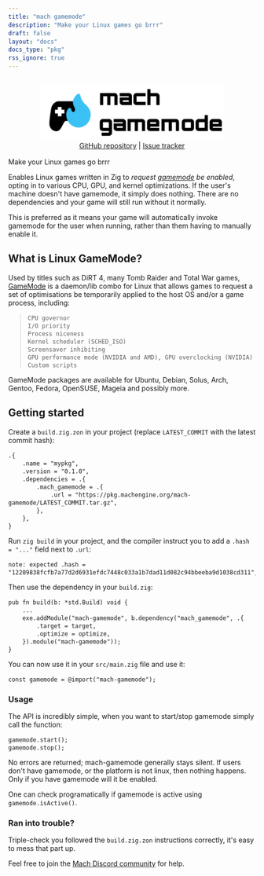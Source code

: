 ```yaml
---
title: "mach gamemode"
description: "Make your Linux games go brrr"
draft: false
layout: "docs"
docs_type: "pkg"
rss_ignore: true
---
```


<div style="display: flex; flex-direction: column; justify-content: space-between; align-items: center; margin-bottom: 1rem;">
    <picture>
        <source media="(prefers-color-scheme: dark)" srcset="/assets/mach/gamemode-full-dark.svg">
        <img alt="mach-gamemode" src="/assets/mach/gamemode-full-light.svg" style="height: 7rem; margin-top: 1rem;">
    </picture>
    <span>
        <a href="https://github.com/hexops/mach-gamemode">GitHub repository</a> | <a href="https://github.com/hexops/mach/issues?q=is%3Aissue+is%3Aopen+label%3Agamemode">Issue tracker</a>
    </span>
</div>

Make your Linux games go brrr

Enables Linux games written in Zig to _request [gamemode](https://github.com/FeralInteractive/gamemode) be enabled_, opting in to various CPU, GPU, and kernel optimizations. If the user's machine doesn't have gamemode, it simply does nothing. There are no dependencies and your game will still run without it normally.

This is preferred as it means your game will automatically invoke gamemode for the user when running, rather than them having to manually enable it.

## What is Linux GameMode?

Used by titles such as DiRT 4, many Tomb Raider and Total War games, [GameMode](https://github.com/FeralInteractive/gamemode) is a daemon/lib combo for Linux that allows games to request a set of optimisations be temporarily applied to the host OS and/or a game process, including:

>     CPU governor
>     I/O priority
>     Process niceness
>     Kernel scheduler (SCHED_ISO)
>     Screensaver inhibiting
>     GPU performance mode (NVIDIA and AMD), GPU overclocking (NVIDIA)
>     Custom scripts

GameMode packages are available for Ubuntu, Debian, Solus, Arch, Gentoo, Fedora, OpenSUSE, Mageia and possibly more.

## Getting started

Create a `build.zig.zon` in your project (replace `LATEST_COMMIT` with the latest commit hash):

```zig
.{
    .name = "mypkg",
    .version = "0.1.0",
    .dependencies = .{
        .mach_gamemode = .{
            .url = "https://pkg.machengine.org/mach-gamemode/LATEST_COMMIT.tar.gz",
        },
    },
}
```

Run `zig build` in your project, and the compiler instruct you to add a `.hash = "..."` field next to `.url`:

```
note: expected .hash = "12209838fcfb7a77d2d6931efdc7448c033a1b7dad11d082c94bbeeba9d1038cd311",
```

Then use the dependency in your `build.zig`:

```zig
pub fn build(b: *std.Build) void {
    ...
    exe.addModule("mach-gamemode", b.dependency("mach_gamemode", .{
        .target = target,
        .optimize = optimize,
    }).module("mach-gamemode"));
}
```

You can now use it in your `src/main.zig` file and use it:

```zig
const gamemode = @import("mach-gamemode");
```

### Usage

The API is incredibly simple, when you want to start/stop gamemode simply call the function:

```
gamemode.start();
gamemode.stop();
```

No errors are returned; mach-gamemode generally stays silent. If users don't have gamemode, or the platform is not linux, then nothing happens. Only if you have gamemode will it be enabled.

One can check programatically if gamemode is active using `gamemode.isActive()`.

### Ran into trouble?

Triple-check you followed the `build.zig.zon` instructions correctly, it's easy to mess that part up.

Feel free to join the [Mach Discord community](../../discord) for help.

